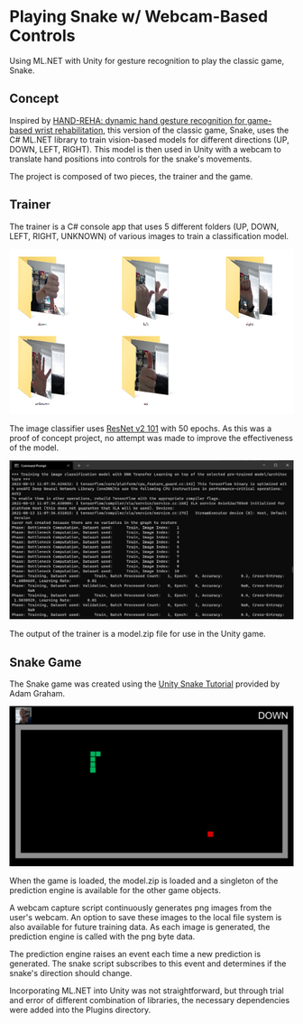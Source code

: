 # Playing Snake w/ Webcam-Based Controls
Using ML.NET with Unity for gesture recognition to play the classic game, Snake.

## Concept
Inspired by [HAND-REHA: dynamic hand gesture recognition for game-based wrist rehabilitation](https://dl.acm.org/doi/10.1145/3389189.3392608), this version of the classic game, Snake, uses the C# ML.NET library to train vision-based models for different directions (UP, DOWN, LEFT, RIGHT). This model is then used in Unity with a webcam to translate hand positions into controls for the snake's movements.

The project is composed of two pieces, the trainer and the game. 

## Trainer
The trainer is a C# console app that uses 5 different folders (UP, DOWN, LEFT, RIGHT, UNKNOWN) of various images to train a classification model.

![Folders w/ training images](https://raw.githubusercontent.com/kevin-r-jordan/snake-ml-vision/main/docs/training-images.png "Folders with training images")

The image classifier uses [ResNet v2 101](https://tfhub.dev/google/imagenet/resnet_v2_101/classification/4) with 50 epochs. As this was a proof of concept project, no attempt was made to improve the effectiveness of the model.

![Console windows after trainer execution](https://raw.githubusercontent.com/kevin-r-jordan/snake-ml-vision/main/docs/trainer-output.png "Console windows after trainer execution")

The output of the trainer is a model.zip file for use in the Unity game.

## Snake Game
The Snake game was created using the [Unity Snake Tutorial](https://github.com/zigurous/unity-snake-tutorial) provided by Adam Graham.

![Snake game screenshot](https://raw.githubusercontent.com/kevin-r-jordan/snake-ml-vision/main/docs/game-screenshot.png "Snake game screenshot")

When the game is loaded, the model.zip is loaded and a singleton of the prediction engine is available for the other game objects.

A webcam capture script continuously generates png images from the user's webcam. An option to save these images to the local file system is also available for future training data. As each image is generated, the prediction engine is called with the png byte data.

The prediction engine raises an event each time a new prediction is generated. The snake script subscribes to this event and determines if the snake's direction should change.

Incorporating ML.NET into Unity was not straightforward, but through trial and error of different combination of libraries, the necessary dependencies were added into the Plugins directory.
